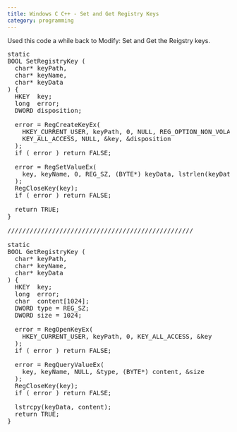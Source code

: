 ```yaml
---
title: Windows C C++ - Set and Get Registry Keys
category: programming
---
```


Used this code a while back to Modify: Set and Get the Reigstry keys.

<pre>
static
BOOL SetRegistryKey (
  char* keyPath,
  char* keyName,
  char* keyData
) {
  HKEY  key;
  long  error;
  DWORD disposition;

  error = RegCreateKeyEx(
    HKEY_CURRENT_USER, keyPath, 0, NULL, REG_OPTION_NON_VOLATILE,
    KEY_ALL_ACCESS, NULL, &key, &disposition
  );
  if ( error ) return FALSE;

  error = RegSetValueEx(
    key, keyName, 0, REG_SZ, (BYTE*) keyData, lstrlen(keyData) + 1
  );
  RegCloseKey(key);
  if ( error ) return FALSE;

  return TRUE;
}

//////////////////////////////////////////////////

static
BOOL GetRegistryKey (
  char* keyPath,
  char* keyName,
  char* keyData
) {
  HKEY  key;
  long  error;
  char  content[1024];
  DWORD type = REG_SZ;
  DWORD size = 1024;

  error = RegOpenKeyEx(
    HKEY_CURRENT_USER, keyPath, 0, KEY_ALL_ACCESS, &key
  );
  if ( error ) return FALSE;

  error = RegQueryValueEx(
    key, keyName, NULL, &type, (BYTE*) content, &size
  );
  RegCloseKey(key);
  if ( error ) return FALSE;

  lstrcpy(keyData, content);
  return TRUE;
}

</pre>
